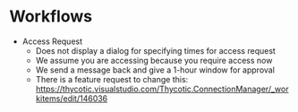 [title]: #	(Workflows)
[tags]: #	(workflow,faq,accessrequest)
[priority]: #	(606)
# Workflows

- Access Request
  - Does not display a dialog for specifying times for access request
  - We assume you are accessing because you require access now
  - We send a message back and give a 1-hour window for approval
  - There is a feature request to change this:
    https://thycotic.visualstudio.com/Thycotic.ConnectionManager/_workitems/edit/146036